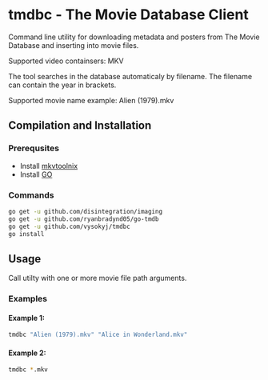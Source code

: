 # tmdbc - The Movie Database Client

Command line utility for downloading metadata and posters from The Movie Database and inserting into movie files.

Supported video containsers: MKV

The tool searches in the database automaticaly by filename. The filename can contain the year in brackets.

Supported movie name example: Alien (1979).mkv

## Compilation and Installation

### Prerequsites

*  Install [mkvtoolnix](https://mkvtoolnix.download/)
*  Install [GO](https://golang.org/)

### Commands

```bash
go get -u github.com/disintegration/imaging
go get -u github.com/ryanbradynd05/go-tmdb
go get -u github.com/vysokyj/tmdbc
go install
```

## Usage

Call utilty with one or more movie file path arguments.

### Examples

#### Example 1:

```bash
tmdbc "Alien (1979).mkv" "Alice in Wonderland.mkv"
```

#### Example 2:

```bash
tmdbc *.mkv
```
